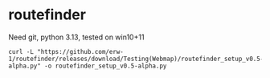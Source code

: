 # routefinder

Need git, python 3.13, tested on win10+11

```
curl -L "https://github.com/erw-1/routefinder/releases/download/Testing(Webmap)/routefinder_setup_v0.5-alpha.py" -o routefinder_setup_v0.5-alpha.py

```
